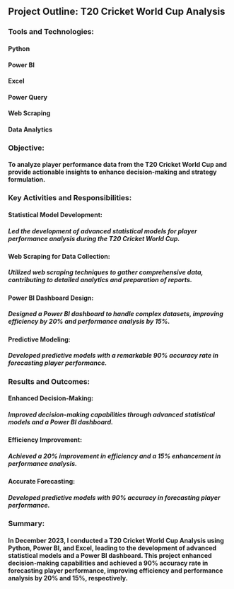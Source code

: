## Project Outline: T20 Cricket World Cup Analysis

### Tools and Technologies:
#### Python
#### Power BI
#### Excel
#### Power Query
#### Web Scraping
#### Data Analytics

### Objective:
#### To analyze player performance data from the T20 Cricket World Cup and provide actionable insights to enhance decision-making and strategy formulation.

### Key Activities and Responsibilities:
#### Statistical Model Development:
##### Led the development of advanced statistical models for player performance analysis during the T20 Cricket World Cup.
#### Web Scraping for Data Collection:
##### Utilized web scraping techniques to gather comprehensive data, contributing to detailed analytics and preparation of reports.
#### Power BI Dashboard Design:
##### Designed a Power BI dashboard to handle complex datasets, improving efficiency by 20% and performance analysis by 15%.
#### Predictive Modeling:
##### Developed predictive models with a remarkable 90% accuracy rate in forecasting player performance.

### Results and Outcomes:
#### Enhanced Decision-Making:
##### Improved decision-making capabilities through advanced statistical models and a Power BI dashboard.
#### Efficiency Improvement:
##### Achieved a 20% improvement in efficiency and a 15% enhancement in performance analysis.
#### Accurate Forecasting:
##### Developed predictive models with 90% accuracy in forecasting player performance.

### Summary:
#### In December 2023, I conducted a T20 Cricket World Cup Analysis using Python, Power BI, and Excel, leading to the development of advanced statistical models and a Power BI dashboard. This project enhanced decision-making capabilities and achieved a 90% accuracy rate in forecasting player performance, improving efficiency and performance analysis by 20% and 15%, respectively.
